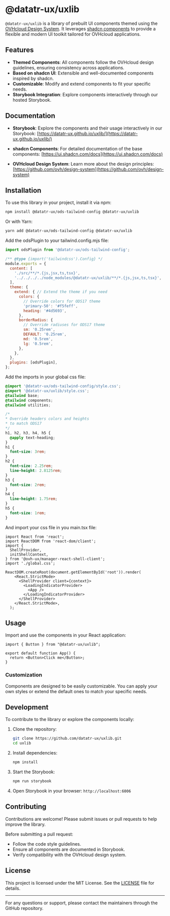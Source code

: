 # @datatr-ux/uxlib

`@datatr-ux/uxlib` is a library of prebuilt UI components themed using the [OVHcloud Design System](https://github.com/ovh/design-system). It leverages [shadcn components](https://ui.shadcn.com/docs) to provide a flexible and modern UI toolkit tailored for OVHcloud applications.

## Features

- **Themed Components**: All components follow the OVHcloud design guidelines, ensuring consistency across applications.
- **Based on shadcn UI**: Extensible and well-documented components inspired by shadcn.
- **Customizable**: Modify and extend components to fit your specific needs.
- **Storybook Integration**: Explore components interactively through our hosted Storybook.

## Documentation

- **Storybook**: Explore the components and their usage interactively in our Storybook:
  [https://datatr-ux.github.io/uxlib/](https://datatr-ux.github.io/uxlib/)

- **shadcn Components**: For detailed documentation of the base components:
  [https://ui.shadcn.com/docs](https://ui.shadcn.com/docs)

- **OVHcloud Design System**: Learn more about the design principles:
  [https://github.com/ovh/design-system](https://github.com/ovh/design-system)

## Installation

To use this library in your project, install it via npm:

```bash
npm install @datatr-ux/ods-tailwind-config @datatr-ux/uxlib
```

Or with Yarn:

```bash
yarn add @datatr-ux/ods-tailwind-config @datatr-ux/uxlib
```

Add the odsPlugin to your tailwind.config.mjs file:

```js
import odsPlugin from '@datatr-ux/ods-tailwind-config';

/** @type {import('tailwindcss').Config} */
module.exports = {
  content: [
    './src/**/*.{js,jsx,ts,tsx}',
    '../../../../node_modules/@datatr-ux/uxlib/**/*.{js,jsx,ts,tsx}',
  ],
  theme: {
    extend: { // Extend the theme if you need
      colors: {
        // Override colors for ODS17 theme
        'primary-50': '#f5feff',
        heading: '#4d5693',
      },
      borderRadius: {
        // Override radiuses for ODS17 theme
        sm: '0.25rem',
        DEFAULT: '0.25rem',
        md: '0.5rem',
        lg: '0.5rem',
      },
    },
  },
  plugins: [odsPlugin],
};
```

Add the imports in your global css file:

```css
@import '@datatr-ux/ods-tailwind-config/style.css';
@import '@datatr-ux/uxlib/style.css';
@tailwind base;
@tailwind components;
@tailwind utilities;

/* 
* Override headers colors and heights
* to match ODS17
*/
h1, h2, h3, h4, h5 {
  @apply text-heading;
}
h1 {
  font-size: 3rem;
}
h2 {
  font-size: 2.25rem;
  line-height: 2.8125rem;
}
h3 {
  font-size: 2rem;
}
h4 {
  line-height: 1.75rem;
}
h5 {
  font-size: 1rem;
}
```

And import your css file in you main.tsx file:

```tsx
import React from 'react';
import ReactDOM from 'react-dom/client';
import {
  ShellProvider,
  initShellContext,
} from '@ovh-ux/manager-react-shell-client';
import './global.css';

ReactDOM.createRoot(document.getElementById('root')).render(
    <React.StrictMode>
      <ShellProvider client={context}>
        <LoadingIndicatorProvider>
          <App />
        </LoadingIndicatorProvider>
      </ShellProvider>
    </React.StrictMode>,
  );
```

## Usage

Import and use the components in your React application:

```tsx
import { Button } from "@datatr-ux/uxlib";

export default function App() {
  return <Button>Click me</Button>;
}
```

### Customization

Components are designed to be easily customizable. You can apply your own styles or extend the default ones to match your specific needs.

## Development

To contribute to the library or explore the components locally:

1. Clone the repository:

   ```bash
   git clone https://github.com/datatr-ux/uxlib.git
   cd uxlib
   ```

2. Install dependencies:

   ```bash
   npm install
   ```

3. Start the Storybook:

   ```bash
   npm run storybook
   ```

4. Open Storybook in your browser:
   `http://localhost:6006`

## Contributing

Contributions are welcome! Please submit issues or pull requests to help improve the library.

Before submitting a pull request:
- Follow the code style guidelines.
- Ensure all components are documented in Storybook.
- Verify compatibility with the OVHcloud design system.

## License

This project is licensed under the MIT License. See the [LICENSE](LICENSE) file for details.

---

For any questions or support, please contact the maintainers through the GitHub repository.

